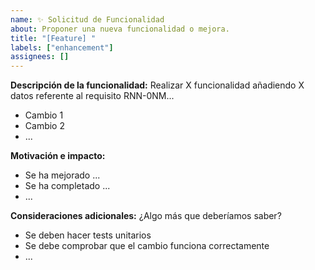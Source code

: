 ```yaml
---
name: ✨ Solicitud de Funcionalidad
about: Proponer una nueva funcionalidad o mejora.
title: "[Feature] "
labels: ["enhancement"]
assignees: []
---
```


**Descripción de la funcionalidad:**
Realizar X funcionalidad añadiendo X datos referente al requisito RNN-0NM...
- Cambio 1
- Cambio 2
- ...

**Motivación e impacto:**
- Se ha mejorado ...
- Se ha completado ...
- ...

**Consideraciones adicionales:**
¿Algo más que deberíamos saber?
- Se deben hacer tests unitarios
- Se debe comprobar que el cambio funciona correctamente
- ...